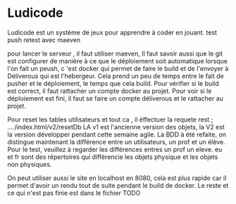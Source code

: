 # Ludicode

Ludicode est un système de jeux pour apprendre à coder en jouant.
test push
retest avec maeven

pour lancer le serveur , il faut utiliser maeven,
Il faut savoir aussi que le git est configurer de manière à ce que le déploiement soit automatique lorsque l'on fait un peush, c 'est docker qui permet de faire le build et de l'envoyer à Deliverous qui est l'hebergeur.
Cela prend un peu de temps entre le fait de pusher et le déploiement, le temps que cela build. Pour vérifier si le build est correct, il faut rattacher un compte docker au projet.
Pour voir si le déploiement est fini, il faut se faire un compte déliverous et le rattacher au projet.

Pour reset les tables utilisateurs et tout ca , il éffectuer la requete rest ; ..../index.html/v2/resetDb
LA v1 est l'ancienne version des objets, la V2 est la version développer pendant cette semaine agile. La BDD à été refaite, on distingue maintenant la différence entre un utilisateurs, un prof et un élève.
Pour le test, veuillez à regarder les différences entres un prof un eleve.
eu et fr sont des répertoires qui différencie les objets physique et les objets non physiques.

On peut utiliser aussi le site en localhost en 8080, cela est plus rapide car il permet d'avoir un rendu tout de suite pendant le build de docker.
Le reste et ce qui n'est pas finie est dans le fichier TODO
